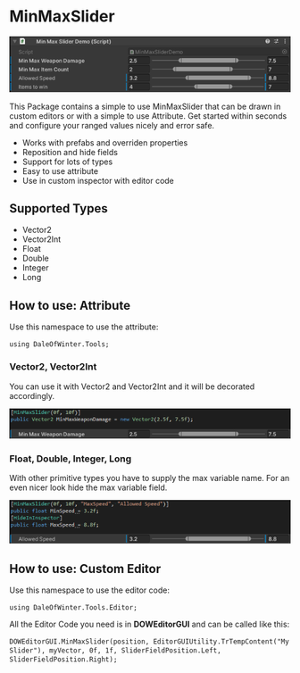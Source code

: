 # MinMaxSlider
![Vector2 Example](Readme/AllSlidersReference.png)

This Package contains a simple to use MinMaxSlider that can be drawn in custom editors or with a simple to use Attribute. Get started within seconds and configure your ranged values nicely and error safe.
 - Works with prefabs and overriden properties
 - Reposition and hide fields
 - Support for lots of types
 - Easy to use attribute
 - Use in custom inspector with editor code

## Supported Types
 - Vector2
 - Vector2Int
 - Float
 - Double
 - Integer
 - Long

## How to use: Attribute
Use this namespace to use the attribute:
```CSharp
using DaleOfWinter.Tools;
```

### Vector2, Vector2Int
You can use it with Vector2 and Vector2Int and it will be decorated accordingly.

![Vector2 Example](Readme/Vector2.png)

### Float, Double, Integer, Long
With other primitive types you have to supply the max variable name. For an even nicer look hide the max variable field.

![Vector2 Example](Readme/Float.png)

## How to use: Custom Editor
Use this namespace to use the editor code:
```CSharp
using DaleOfWinter.Tools.Editor;
```
All the Editor Code you need is in **DOWEditorGUI** and can be called like this:
```CSharp
DOWEditorGUI.MinMaxSlider(position, EditorGUIUtility.TrTempContent("My Slider"), myVector, 0f, 1f, SliderFieldPosition.Left, SliderFieldPosition.Right);
```
